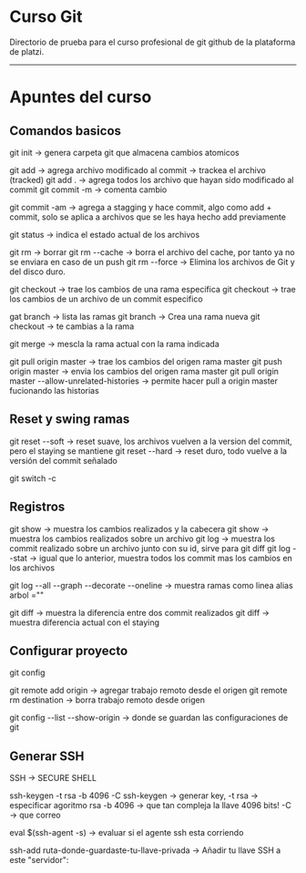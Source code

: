 # Curso Git
Directorio de prueba para el curso profesional de git github de la plataforma de platzi.

***

# Apuntes del curso

## Comandos basicos

git init &rarr; genera carpeta git que almacena cambios atomicos


git add <file>  			&rarr; agrega archivo modificado al commit  &rarr; trackea el archivo (tracked)
git add . 					&rarr; agrega todos los archivo que hayan sido modificado al commit
git commit -m <mensaje>		&rarr; comenta cambio

git commit -am 				&rarr; agrega a stagging y hace commit, algo como add + commit, solo se aplica a archivos que se les haya hecho add previamente

git status 					&rarr; indica el estado actual de los archivos

git rm &rarr; borrar
git rm --cache <file>		&rarr; borra el archivo del cache, por tanto ya no se enviara en caso de un push
git rm --force				&rarr; Elimina los archivos de Git y del disco duro. 


git checkout <rama>					&rarr;	trae los cambios de una rama especifica
git checkout <id comit> <file> 		&rarr;	trae los cambios de un archivo de un commit especifico

gat branch 							&rarr; lista las ramas
git branch <rama>					&rarr; Crea una rama nueva
git checkout <rama>					&rarr; te cambias  a la rama

git merge <rama> 					&rarr; mescla la rama actual con la rama indicada

git pull origin master 				&rarr; trae los cambios del origen rama master
git push origin master				&rarr; envia los cambios del origen rama master
git pull origin master --allow-unrelated-histories		&rarr;	 permite hacer pull a origin master fucionando las historias

## Reset y swing ramas

git reset <id commit> --soft			&rarr; reset suave, los archivos vuelven a la version del commit, pero el staying se mantiene
git reset <id commit> --hard			&rarr; reset duro, todo vuelve a la versión del commit señalado

git switch -c <new-branch-name>




## Registros

git show <file> 			&rarr; muestra los cambios realizados y la cabecera
git show <file> 			&rarr; muestra los cambios realizados sobre un archivo
git log <file>				&rarr; muestra los commit realizado sobre un archivo junto con su id, sirve para git diff
git log --stat   			&rarr; igual que lo anterior, muestra todos los commit mas los cambios en los archivos

git log --all --graph --decorate --oneline		&rarr; muestra ramas como linea
alias arbol =""


git diff <commit id1 > <commit id2> 	&rarr; muestra la diferencia entre dos commit realizados 
git diff								&rarr; muestra diferencia actual con el staying

## Configurar proyecto

git config

git remote add origin <url http ossh>		&rarr; agregar trabajo remoto desde el origen
git remote rm destination					&rarr; borra trabajo remoto desde origen


git config --list --show-origin 		&rarr;	donde se guardan las configuraciones de git



## Generar SSH
SSH &rarr; SECURE SHELL

ssh-keygen -t rsa -b 4096 -C <mail>
	ssh-keygen 	&rarr; generar key,
	-t rsa 		&rarr; especificar agoritmo rsa 
	-b 4096 	&rarr; que tan compleja la llave 4096 bits!
	-C 			&rarr; que correo



eval $(ssh-agent -s) 							&rarr; evaluar si el agente ssh esta corriendo

ssh-add ruta-donde-guardaste-tu-llave-privada	&rarr; Añadir tu llave SSH a este "servidor":












